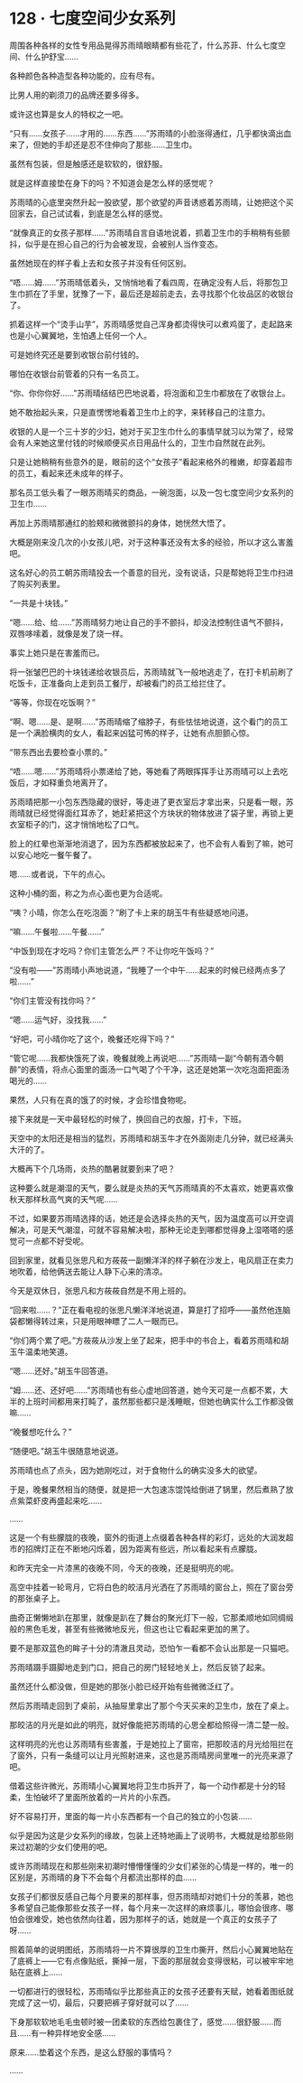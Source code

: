 # 128 · 七度空间少女系列

周围各种各样的女性专用品晃得苏雨晴眼睛都有些花了，什么苏菲、什么七度空间、什么护舒宝……

各种颜色各种造型各种功能的，应有尽有。

比男人用的剃须刀的品牌还要多得多。

或许这也算是女人的特权之一吧。

“只有……女孩子……才用的……东西……”苏雨晴的小脸涨得通红，几乎都快滴出血来了，但她的手却还是忍不住伸向了那些……卫生巾。

虽然有包装，但是触感还是软软的，很舒服。

就是这样直接垫在身下的吗？不知道会是怎么样的感觉呢？

苏雨晴的心底里突然升起一股欲望，那个欲望的声音诱惑着苏雨晴，让她把这个买回家去，自己试试看，到底是怎么样的感觉。

“就像真正的女孩子那样……”苏雨晴自言自语地说着，抓着卫生巾的手稍稍有些颤抖，似乎是在担心自己的行为会被发现，会被别人当作变态。

虽然她现在的样子看上去和女孩子并没有任何区别。

“唔……姆……”苏雨晴低着头，又悄悄地看了看四周，在确定没有人后，将那包卫生巾抓在了手里，犹豫了一下，最后还是超前走去，去寻找那个化妆品区的收银台了。

抓着这样一个“烫手山芋”，苏雨晴感觉自己浑身都烫得快可以煮鸡蛋了，走起路来也是小心翼翼地，生怕遇上任何一个人。

可是她终究还是要到收银台前付钱的。

哪怕在收银台前管着的只有一名员工。

“你、你你你好……”苏雨晴结结巴巴地说着，将泡面和卫生巾都放在了收银台上。

她不敢抬起头来，只是直愣愣地看着卫生巾上的字，来转移自己的注意力。

收银的人是一个三十岁的少妇，她对于买卫生巾什么的事情早就习以为常了，经常会有人来她这里付钱的时候顺便买点日用品什么的，卫生巾自然就在此列。

只是让她稍稍有些意外的是，眼前的这个“女孩子”看起来格外的稚嫩，却穿着超市的员工，看起来还未成年的样子。

那名员工低头看了一眼苏雨晴买的商品，一碗泡面，以及一包七度空间少女系列的卫生巾……

再加上苏雨晴那通红的脸颊和微微颤抖的身体，她恍然大悟了。

大概是刚来没几次的小女孩儿吧，对于这种事还没有太多的经验，所以才这么害羞吧。

这名好心的员工朝苏雨晴投去一个善意的目光，没有说话，只是帮她将卫生巾扫进了购买列表里。

“一共是十块钱。”

“嗯……给、给……”苏雨晴努力地让自己的手不颤抖，却没法控制住语气不颤抖，双唇哆嗦着，就像是发了烧一样。

事实上她只是在害羞而已。

将一张皱巴巴的十块钱递给收银员后，苏雨晴就飞一般地逃走了，在打卡机前刷了吃饭卡，正准备向上走到员工餐厅，却被看门的员工给拦住了。

“等等，你现在吃饭啊？”

“啊、嗯……是、是啊……”苏雨晴缩了缩脖子，有些怯怯地说道，这个看门的员工是一个满脸横肉的女人，看起来凶猛可怖的样子，让她有点胆颤心惊。

“带东西出去要检查小票的。”

“唔……嗯……”苏雨晴将小票递给了她，等她看了两眼挥挥手让苏雨晴可以上去吃饭后，才如释重负地离开了。

苏雨晴把那一小包东西隐藏的很好，等走进了更衣室后才拿出来，只是看一眼，苏雨晴就已经觉得面红耳赤了，她赶紧把这个方块状的物体放进了袋子里，再锁上更衣室柜子的门，这才悄悄地松了口气。

脸上的红晕也渐渐地消退了，因为东西都被放起来了，也不会有人看到了嘛，她可以安心地吃一餐午餐了。

嗯……或者说，下午的点心。

这种小桶的面，称之为点心面也更为合适呢。

“咦？小晴，你怎么在吃泡面？”刷了卡上来的胡玉牛有些疑惑地问道。

“嘛……午餐啦……午餐……”

“中饭到现在才吃吗？你们主管怎么严？不让你吃午饭吗？”

“没有啦——”苏雨晴小声地说道，“我睡了一个中午……起来的时候已经两点多了啦……”

“你们主管没有找你吗？”

“嗯……运气好，没找我……”

“好吧，可小晴你吃了这个，晚餐还吃得下吗？”

“管它呢……我都快饿死了诶，晚餐就晚上再说吧……”苏雨晴一副“今朝有酒今朝醉”的表情，将点心面里的面汤一口气喝了个干净，这还是她第一次吃泡面把面汤喝光的……

果然，人只有在真的饿了的时候，才会珍惜食物呢。

接下来就是一天中最轻松的时候了，换回自己的衣服，打卡，下班。

天空中的太阳还是相当的猛烈，苏雨晴和胡玉牛才在外面刚走几分钟，就已经满头大汗的了。

大概再下个几场雨，炎热的酷暑就要到来了吧？

这种要么就是潮湿的天气，要么就是炎热的天气苏雨晴真的不太喜欢，她更喜欢像秋天那样秋高气爽的天气呢……

不过，如果要苏雨晴选择的话，她还是会选择炎热的天气，因为温度高可以开空调解决，可是天气潮湿，可就不容易解决啦，那种无论走到哪都觉得身上湿嗒嗒的感觉可一点都不好受呢。

回到家里，就看见张思凡和方莜莜一副懒洋洋的样子躺在沙发上，电风扇正在卖力地吹着，给他俩送去能让人静下心来的清凉。

今天是双休日，张思凡和方莜莜自然是不用上班的。

“回来啦……？”正在看电视的张思凡懒洋洋地说道，算是打了招呼——虽然他连脑袋都懒得转过来，只是用眼神瞟了二人一眼而已。

“你们两个累了吧。”方莜莜从沙发上坐了起来，把手中的书合上，看着苏雨晴和胡玉牛温柔地笑道。

“嗯……还好。”胡玉牛回答道。

“姆……还、还好吧……”苏雨晴也有些心虚地回答道，她今天可是一点都不累，大半的上班时间都用来打盹了，虽然那些都只是浅睡眠，但她也确实什么工作都没做嘛……

“晚餐想吃什么？”

“随便吧。”胡玉牛很随意地说道。

苏雨晴也点了点头，因为她刚吃过，对于食物什么的确实没多大的欲望。

于是，晚餐果然相当的随便，就是把一大包速冻馄饨给倒进了锅里，然后煮熟了放点紫菜虾皮再盛起来吃……

……

这是一个有些朦胧的夜晚，窗外的街道上点缀着各种各样的彩灯，远处的大润发超市的招牌灯正在不断地闪烁着，因为距离有些远，所以看起来有点朦胧。

和昨天完全一片漆黑的夜晚不同，今天的夜晚，还是挺明亮的呢。

高空中挂着一轮弯月，它将白色的皎洁月光洒在了苏雨晴的窗台上，照在了窗台旁的那张桌子上。

曲奇正懒懒地趴在那里，就像是趴在了舞台的聚光灯下一般，它那柔顺地如同绸缎般的黑色毛发，甚至有些微微地反光，但这也让它看起来更加的黑了。

要不是那双蓝色的眸子十分的清澈且灵动，恐怕乍一看都不会认出那是一只猫吧。

苏雨晴蹑手蹑脚地走到门口，把自己的房门轻轻地关上，然后反锁了起来。

虽然还什么都没做，但是她的那张小脸已经开始有些微微泛红了。

然后苏雨晴走回到了桌前，从抽屉里拿出了那个今天买来的卫生巾，放在了桌上。

那皎洁的月光是如此的明亮，就好像能把苏雨晴的心思全都给照得一清二楚一般。

这样明亮的光也让苏雨晴有些害羞，于是她拉上了窗帘，把那皎洁的月光给阻拦在了窗外，只有一条缝可以让月光照射进来，这也是苏雨晴房间里唯一的光亮来源了吧。

借着这些许微光，苏雨晴小心翼翼地将卫生巾拆开了，每一个动作都是十分的轻柔，生怕破坏了里面所放着的一片片的小东西。

好不容易打开，里面的每一片小东西都有一个自己的独立的小包装……

似乎是因为这是少女系列的缘故，包装上还特地画上了说明书，大概就是给那些刚来过初潮的少女们使用的吧。

或许苏雨晴现在和那些刚来初潮时懵懵懂懂的少女们紧张的心情是一样的，唯一的区别是，苏雨晴的身下不会每个月都流出那样的血……

女孩子们都很反感自己每个月要来的那样事，但苏雨晴却对她们十分的羡慕，她也多希望自己能像那些女孩子一样，每个月来一次这样的麻烦事儿，哪怕会很疼、哪怕会很难受，她也依然向往着，因为那样子的话，她就是一个真正的女孩子了呀……

照着简单的说明图纸，苏雨晴将一片不算很厚的卫生巾撕开，然后小心翼翼地贴在了底裤上——它有点像贴纸，撕掉一层，下面的那层就会变得很粘，可以被牢牢地贴在底裤上……

一切都进行的很轻松，苏雨晴似乎比那些真正的女孩子还要有天赋，她看着图纸就完成了这一切，最后，只要把裤子穿好就可以了……

下身那软软地毛毛虫顿时被一团柔软的东西给包裹住了，感觉……很舒服……而且……有一种异样地安全感……

原来……垫着这个东西，是这么舒服的事情吗？

……
